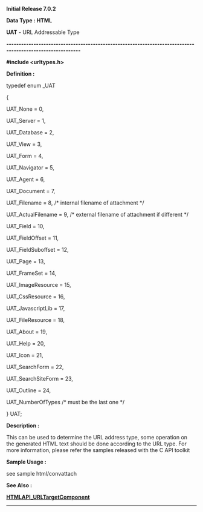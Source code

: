 




<!--
 /\* Font Definitions \*/
 @font-face
 {font-family:Courier;
 panose-1:2 7 4 9 2 2 5 2 4 4;}
@font-face
 {font-family:Helv;
 panose-1:2 11 6 4 2 2 2 3 2 4;}
@font-face
 {font-family:"Cambria Math";
 panose-1:2 4 5 3 5 4 6 3 2 4;}
 /\* Style Definitions \*/
 p.MsoNormal, li.MsoNormal, div.MsoNormal
 {margin-top:0cm;
 margin-right:0cm;
 margin-bottom:8.0pt;
 margin-left:0cm;
 line-height:107%;
 font-size:11.0pt;
 font-family:"Calibri",sans-serif;}
.MsoChpDefault
 {font-size:11.0pt;}
.MsoPapDefault
 {margin-bottom:8.0pt;
 line-height:107%;}
 /\* Page Definitions \*/
 @page WordSection1
 {size:612.0pt 792.0pt;
 margin:72.0pt 72.0pt 72.0pt 72.0pt;}
div.WordSection1
 {page:WordSection1;}
-->




**Initial Release 7.0.2**



**Data Type : HTML**



**UAT** **-** URL
Addressable Type


**----------------------------------------------------------------------------------------------------------**



**#include
<urltypes.h>**



**Definition :**



typedef enum
\_UAT


{


   
UAT\_None                    = 0,


   
UAT\_Server                  = 1,


   
UAT\_Database                = 2,


   
UAT\_View                    = 3,


   
UAT\_Form                    = 4,


   
UAT\_Navigator               = 5,


   
UAT\_Agent                   = 6,


   
UAT\_Document                = 7,


   
UAT\_Filename                = 8,    /\* internal filename of attachment \*/


   
UAT\_ActualFilename          = 9,    /\* external filename of attachment if
different \*/


   
UAT\_Field                   = 10,


   
UAT\_FieldOffset             = 11,


   
UAT\_FieldSuboffset          = 12,


   
UAT\_Page                    = 13,


   
UAT\_FrameSet                = 14,


   
UAT\_ImageResource           = 15,


   
UAT\_CssResource             = 16,


   
UAT\_JavascriptLib           = 17,


   
UAT\_FileResource            = 18,


   
UAT\_About                   = 19,


   
UAT\_Help                    = 20,


   
UAT\_Icon                    = 21,


   
UAT\_SearchForm              = 22,


   
UAT\_SearchSiteForm          = 23,


   
UAT\_Outline                 = 24,


 


   
UAT\_NumberOfTypes           /\* must be the last one \*/


}
UAT;


 


**Description :**



This can be
used to determine the URL address type, some operation on the generated HTML
text should be done according to the URL type. For more information, please
refer the samples released with the C API toolkit


 **Sample Usage :**


see sample
html/convattach


 **See Also :**


**[HTMLAPI\_URLTargetComponent](notes:///852584E300582C9D/61FD4E9848264AD28525620B006BA8BD/2827D557FD70E40E48257196003EC7DC)**



----------------------------------------------------------------------------------------------------------


 





